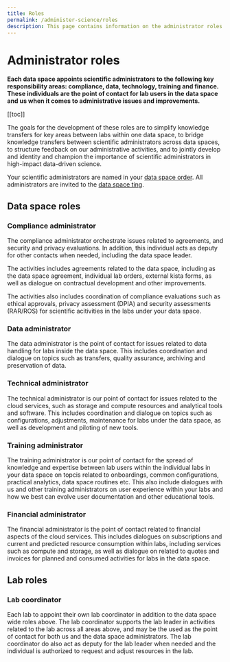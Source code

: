 ```yaml
---
title: Roles
permalink: /administer-science/roles
description: This page contains information on the administrator roles in HUNT Cloud.
---
```


# Administrator roles

**Each data space appoints scientific administrators to the following key responsibility areas: compliance, data, technology, training and finance. These individuals are the point of contact for lab users in the data space and us when it comes to administrative issues and improvements.**


[[toc]]

The goals for the development of these roles are to simplify knowledge transfers for key areas between labs within one data space, to bridge knowledge transfers between scientific administrators across data spaces, to structure feedback on our administrative activities, and to jointly develop and identity and champion the importance of scientific administrators in high-impact data-driven science.

Your scientific administrators are named in your [data space order](/administer-science/agreements/overview/#data-space-order). All administrators are invited to the [data space ting](/govern-science/tingweek/).

## Data space roles

### Compliance administrator

The compliance administrator orchestrate  issues related to agreements, and security and privacy evaluations. In addition, this individual acts as deputy for other contacts when needed, including the data space leader.

The activities includes agreements related to the data space, including as the data space agreement, individual lab orders, external kista forms, as well as dialogue on contractual development and other improvements. 

The activities also includes coordination of compliance evaluations such as ethical approvals, privacy assessment (DPIA) and security assessments (RAR/ROS)  for scientific acitivities in the labs under your data space.


### Data administrator

The data administrator is the point of contact for issues related to data handling for labs inside the data space. This includes coordination and dialogue on  topics such as transfers, quality assurance, archiving and preservation of data. 

### Technical administrator

The technical administrator is our point of contact for issues related to the cloud services, such as storage and compute resources and analytical tools and software. This includes coordination and dialogue on topics such as configurations, adjustments, maintenance for labs under the data space, as well as development and piloting of new tools.

### Training administrator

The training administrator is our point of contact for the spread of knowledge and expertise between lab users within the individual labs in your data space on topcis related to onboardings, common configurations, practical analytics, data space routines etc. This also include dialogues with us and other training administrators on user experience within your labs and how we best can evolve user documentation and other educational tools.

### Financial administrator

The financial administrator is the point of contact related to financial aspects of the cloud services. This includes dialogues on subscriptions and current and predicted resource consumption within labs, including services such as compute and storage, as well as dialogue on related to quotes and invoices for planned and consumed activities for labs in the data space. 

## Lab roles

### Lab coordinator

Each lab to appoint their own lab coordinator in addition to the data space wide roles above. The lab coordinator supports the lab leader in activities related to the lab across all areas above, and may be the used as the point of contact for both us and the data space administrators. The lab coordinator do also act as deputy for the lab leader when needed and the individual is authorized to request and adjust resources in the lab.

